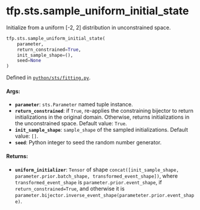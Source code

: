 <div itemscope itemtype="http://developers.google.com/ReferenceObject">
<meta itemprop="name" content="tfp.sts.sample_uniform_initial_state" />
<meta itemprop="path" content="Stable" />
</div>

# tfp.sts.sample_uniform_initial_state

Initialize from a uniform [-2, 2] distribution in unconstrained space.

``` python
tfp.sts.sample_uniform_initial_state(
    parameter,
    return_constrained=True,
    init_sample_shape=(),
    seed=None
)
```



Defined in [`python/sts/fitting.py`](https://github.com/tensorflow/probability/tree/master/tensorflow_probability/python/sts/fitting.py).

<!-- Placeholder for "Used in" -->


#### Args:

* <b>`parameter`</b>: `sts.Parameter` named tuple instance.
* <b>`return_constrained`</b>: if `True`, re-applies the constraining bijector
  to return initializations in the original domain. Otherwise, returns
  initializations in the unconstrained space.
  Default value: `True`.
* <b>`init_sample_shape`</b>: `sample_shape` of the sampled initializations.
  Default value: `[]`.
* <b>`seed`</b>: Python integer to seed the random number generator.


#### Returns:

* <b>`uniform_initializer`</b>: `Tensor` of shape `concat([init_sample_shape,
parameter.prior.batch_shape, transformed_event_shape])`, where
`transformed_event_shape` is `parameter.prior.event_shape`, if
`return_constrained=True`, and otherwise it is
`parameter.bijector.inverse_event_shape(parameteter.prior.event_shape)`.